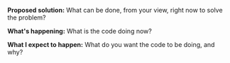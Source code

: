 **Proposed solution:** 
What can be done, from your view, right now to solve the problem?

**What's happening:** 
What is the code doing now?

**What I expect to happen:** 
What do you want the code to be doing, and why?
